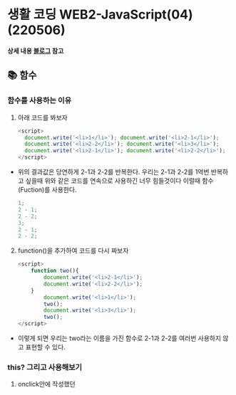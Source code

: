 # 생활 코딩 WEB2-JavaScript(04)(220506)

**상세 내용 [블로그](https://opentutorials.org/course/3085/18868) 참고**

## 📚 함수

### 함수를 사용하는 이유

1. 아래 코드를 봐보자
   ```js
   <script>
     document.write('<li>1</li>'); document.write('<li>2-1</li>');
     document.write('<li>2-2</li>'); document.write('<li>3</li>');
     document.write('<li>2-1</li>'); document.write('<li>2-2</li>');
   </script>
   ```

- 위의 결과값은 당연하게 2-1과 2-2를 반복한다. 우리는 2-1과 2-2를 1억번 반복하고 싶을때 위와 같은 코드를 연속으로 사용하긴 너무 힘들것이다 이럴때 함수(Fuction)를 사용한다.
  ```js
  1;
  2 - 1;
  2 - 2;
  3;
  2 - 1;
  2 - 2;
  ```

2. function()을 추가하여 코드를 다시 짜보자
   ```js
   <script>
       function two(){
           document.write('<li>2-1</li>');
           document.write('<li>2-2</li>');
       }
           document.write('<li>1</li>');
           two();
           document.write('<li>3</li>');
           two();
   </script>
   ```

- 이렇게 되면 우리는 two라는 이름을 가진 함수로 2-1과 2-2를 여러번 사용하지 않고 표현할 수 있다.

### this? 그리고 사용해보기

1. onclick안에 작성했던 <script>를 <header>로 넣어준다.
2. 우리는 아래와 같이 **_this.value_** 로 지정해놓았던 변수를 다른 임이의 변수로 만들어주어야한다. <body> tag에서 벗어나기 때문에 더 이상 this 태그를 사용할 수 없다고 생각하고 넘어가자

   ```js
   <script>
     function nightDayHandler(){
       var target = document.querySelector('body');

       if(this.value === 'night'){
         target.style.backgroundColor = 'black';
         target.style.color = 'white';
         this.value = 'day';

         var alist = document.querySelectorAll('a');
         var i = 0;
         while(i < alist.length){
           alist[i].style.color = 'powderblue';
           i = i + 1;
         }
       } else {
         target.style.backgroundColor = 'white';
         target.style.color = 'black';
         this.value = 'night';

         var alist = document.querySelectorAll('a');
         var i = 0;
         while(i < alist.length){
           alist[i].style.color = 'blue';
           i = i + 1;
         }
       }
             }
   </script>
   ```

3. 또한 `function nightDayHandler()`에도 self변수를 지정해주어야 비로소 인식한다.

````js
    <script>
      function nightDayHandler(self){
        var target = document.querySelector('body');

        if(self.value === 'night'){
          target.style.backgroundColor = 'black';
          target.style.color = 'white';
          self.value = 'day';

          var alist = document.querySelectorAll('a');
          var i = 0;
          while(i < alist.length){
            alist[i].style.color = 'powderblue';
            i = i + 1;
          }
        } else {
          target.style.backgroundColor = 'white';
          target.style.color = 'black';
          self.value = 'night';

          var alist = document.querySelectorAll('a');
          var i = 0;
          while(i < alist.length){
            alist[i].style.color = 'blue';
            i = i + 1;
          }
        }
              }
    </script>
    ```
4. 근데 또 <body> tag안에서는 this 로 선언해준다. 객체편을 들어보며 생각해보자
    ```
    <body>
    <h1><a href="index.html">WEB</a></h1>
    <input id="night_day" type="button" value="night" onclick="
        nightDayHandler(this); //This 로 지정해도 결과는 같다.
    ">
    <input id="night_day" type="button" value="night" onclick="
        nightDayHandler(this);
    ">
    </body>
    ```
````
